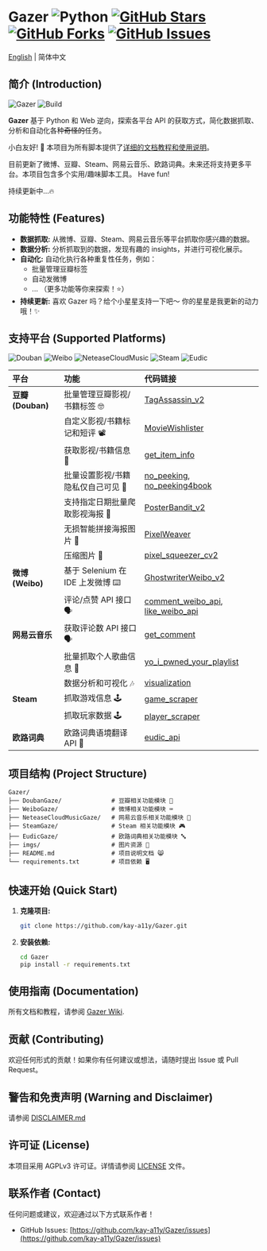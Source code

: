 # Gazer ![Python](https://img.shields.io/badge/Python-rgb(54,110,170)) [![GitHub Stars](https://img.shields.io/github/stars/kay-a11y/Gazer.svg?style=social&label=Star&maxAge=2592000)](https://github.com/kay-a11y/Gazer/stargazers) [![GitHub Forks](https://img.shields.io/github/forks/kay-a11y/Gazer.svg?style=social&label=Fork&maxAge=2592000)](https://github.com/kay-a11y/Gazer/fork) [![GitHub Issues](https://img.shields.io/github/issues/kay-a11y/Gazer.svg)](https://github.com/kay-a11y/Gazer/issues)

[English](README_en.md) | 简体中文

## 简介 (Introduction) 

![Gazer](https://img.shields.io/badge/Gazer-v1.0-brightgreen) ![Build](https://img.shields.io/badge/Build-Passing-green)

**Gazer** 基于 Python 和 Web 逆向，探索各平台 API 的获取方式，简化数据抓取、分析和自动化各种~~奇怪的~~任务。

小白友好! 🌟 本项目为所有脚本提供了[详细的文档教程和使用说明](https://github.com/kay-a11y/Gazer/wiki)。

目前更新了微博、豆瓣、Steam、网易云音乐、欧路词典。未来还将支持更多平台。本项目包含多个实用/趣味脚本工具。 Have fun!

持续更新中...🔥

## 功能特性 (Features)

*   **数据抓取:** 从微博、豆瓣、Steam、网易云音乐等平台抓取你感兴趣的数据。
*   **数据分析:** 分析抓取到的数据，发现有趣的 insights，并进行可视化展示。
*   **自动化:** 自动化执行各种重复性任务，例如：
    *   批量管理豆瓣标签
    *   自动发微博
    *   ... （更多功能等你来探索！⭐）
*   **持续更新:** 喜欢 Gazer 吗？给个小星星支持一下吧～ 你的星星是我更新的动力哦！✨

## 支持平台 (Supported Platforms) 

![Douban](https://img.shields.io/badge/豆瓣-Douban-rgb(34,194,82)) ![Weibo](https://img.shields.io/badge/微博-Weibo-rgb(175,179,65)) ![NeteaseCloudMusic](https://img.shields.io/badge/网易云音乐-NeteaseCloudMusic-rgb(196,68,68)) ![Steam](https://img.shields.io/badge/Steam-rgb(24,51,141)) ![Eudic](https://img.shields.io/badge/欧路词典-Eudic-rgb(36,91,163))


| 平台               | 功能                                                         | 代码链接                                                                                  |
| :----------------- | :----------------------------------------------------------- | :---------------------------------------------------------------------------------------- |
| **豆瓣 (Douban)** | 批量管理豆瓣影视/书籍标签 🤓                           | [TagAssassin_v2](/DoubanGaze/src/API/TagAssassin_v2.py)                                 |
|                    | 自定义影视/书籍标记和短评 📽️                              | [MovieWishlister](/DoubanGaze/src/API/MovieWishlister.py)                               |
|                    | 获取影视/书籍信息 🎫                              | [get_item_info](/DoubanGaze/src/API/get_item_info.py)                               |
|                    | 批量设置影视/书籍隐私仅自己可见 🙊                         | [no_peeking](/DoubanGaze/src/no_peeking.py), [no_peeking4book](/DoubanGaze/src/no_peeking4book.py) |
|                    | 支持指定日期批量爬取影视海报 🧩                           | [PosterBandit_v2](/DoubanGaze/src/PosterBandit_v2.py)                                     |
|                    | 无损智能拼接海报图片 📌                                   | [PixelWeaver](/DoubanGaze/utils/PixelWeaver.py)                                          |
|                    | 压缩图片 📌                                               | [pixel_squeezer_cv2](/DoubanGaze/utils/pixel_squeezer_cv2.py)                            |
| **微博 (Weibo)**   | 基于 Selenium 在 IDE 上发微博 ⌨️                         | [GhostwriterWeibo_v2](/WeiboGaze/src/GhostwriterWeibo_v2.py)                           |
|                    | 评论/点赞 API 接口 🗣️                                       | [comment_weibo_api](/WeiboGaze/src/API/comment_weibo_api.py), [like_weibo_api](/WeiboGaze/src/API/like_weibo_api.py) |
| **网易云音乐**     | 获取评论数 API 接口 🗣️                                       | [get_comment](/NeteaseCloudMusicGaze/src/API/get_comment.py)                             |
|                    | 批量抓取个人歌曲信息 🎼                                       | [yo_i_pwned_your_playlist](/NeteaseCloudMusicGaze/src/yo_i_pwned_your_playlist.py)         |
|                    | 数据分析和可视化 🎶                                           | [visualization](/NeteaseCloudMusicGaze/src/visualization.py)                               |
| **Steam**         | 抓取游戏信息 🕹️                                             | [game_scraper](/SteamGaze/src/game_scraper.py)                                           |
|                    | 抓取玩家数据 🕹️                                             | [player_scraper](/SteamGaze/src/player_scraper.py)                                         |
| **欧路词典**       | 欧路词典语境翻译 API 🔣                                      | [eudic_api](/EudicGaze/src/eudic_api.py)                                                   |


## 项目结构 (Project Structure)

```
Gazer/
├── DoubanGaze/              # 豆瓣相关功能模块 🫛
├── WeiboGaze/               # 微博相关功能模块 ⌨️
├── NeteaseCloudMusicGaze/   # 网易云音乐相关功能模块 🎵
├── SteamGaze/               # Steam 相关功能模块 🎮
├── EudicGaze/               # 欧路词典相关功能模块 🔤
├── imgs/                    # 图片资源 🧩
├── README.md                # 项目说明文档 😸
└── requirements.txt         # 项目依赖 🖥️
```

## 快速开始 (Quick Start)

1. **克隆项目:**
    ```bash
    git clone https://github.com/kay-a11y/Gazer.git
    ```
2. **安装依赖:**
    ```bash
    cd Gazer
    pip install -r requirements.txt
    ```

## 使用指南 (Documentation)

所有文档和教程，请参阅 [Gazer Wiki](https://github.com/kay-a11y/Gazer/wiki).

## 贡献 (Contributing)

欢迎任何形式的贡献！如果你有任何建议或想法，请随时提出 Issue 或 Pull Request。

## **警告和免责声明 (Warning and Disclaimer)**

请参阅 [DISCLAIMER.md](DISCLAIMER.md)

## 许可证 (License)

本项目采用 AGPLv3 许可证。详情请参阅 [LICENSE](LICENSE) 文件。

## 联系作者 (Contact)

任何问题或建议，欢迎通过以下方式联系作者！

* GitHub Issues: [https://github.com/kay-a11y/Gazer/issues](https://github.com/kay-a11y/Gazer/issues)